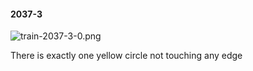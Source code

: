 #### 2037-3
![train-2037-3-0.png](https://github.com/lil-lab/nlvr/raw/master/nlvr/train/images/62/train-2037-3-0.png "train-2037-3-0.png")

There is exactly one yellow circle not touching any edge